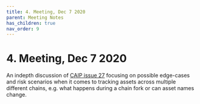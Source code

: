 ```yaml
---
title: 4. Meeting, Dec 7 2020
parent: Meeting Notes
has_children: true
nav_order: 9
---
```


# 4. Meeting, Dec 7 2020

An indepth discussion of [CAIP issue 27](https://github.com/ChainAgnostic/CAIPs/issues/27) focusing on possible edge-cases and risk scenarios when it comes to tracking assets across multiple different chains, e.g. what happens during a chain fork or can asset names change.